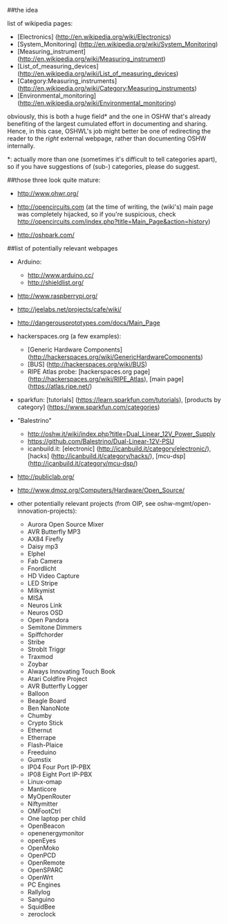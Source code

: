 ##the idea

list of wikipedia pages:

- [Electronics] (http://en.wikipedia.org/wiki/Electronics)
- [System_Monitoring] (http://en.wikipedia.org/wiki/System_Monitoring)
- [Measuring_instrument] (http://en.wikipedia.org/wiki/Measuring_instrument)
- [List_of_measuring_devices] (http://en.wikipedia.org/wiki/List_of_measuring_devices)
- [Category:Measuring_instruments] (http://en.wikipedia.org/wiki/Category:Measuring_instruments)
- [Environmental_monitoring] (http://en.wikipedia.org/wiki/Environmental_monitoring)

obviously, this is both a huge field* and the one in OSHW that's already benefiting of the largest cumulated effort in documenting and sharing. Hence, in this case, OSHWL's job might better be one of redirecting the reader to the *right* external webpage, rather than documenting OSHW internally.

*: actually more than one (sometimes it's difficult to tell categories apart), so if you have suggestions of (sub-) categories, please do suggest.


##those three look quite mature:

- http://www.ohwr.org/

- http://opencircuits.com (at the time of writing, the (wiki's) main page was completely hijacked, so if you're suspicious, check http://opencircuits.com/index.php?title=Main_Page&action=history)

- http://oshpark.com/


##list of potentially relevant webpages

- Arduino:

	- http://www.arduino.cc/
	- http://shieldlist.org/

- http://www.raspberrypi.org/
- http://jeelabs.net/projects/cafe/wiki/
- http://dangerousprototypes.com/docs/Main_Page
- hackerspaces.org (a few examples):

	- [Generic Hardware Components] (http://hackerspaces.org/wiki/GenericHardwareComponents)
	- [BUS] (http://hackerspaces.org/wiki/BUS)
	- RIPE Atlas probe: [hackerspaces.org page] (http://hackerspaces.org/wiki/RIPE_Atlas), [main page] (https://atlas.ripe.net/)

- sparkfun: [tutorials] (https://learn.sparkfun.com/tutorials), [products by category] (https://www.sparkfun.com/categories)
- "Balestrino"

	- http://oshw.it/wiki/index.php?title=Dual_Linear_12V_Power_Supply
	- https://github.com/Balestrino/Dual-Linear-12V-PSU
	- icanbuild.it: [electronic] (http://icanbuild.it/category/electronic/), [hacks] (http://icanbuild.it/category/hacks/), [mcu-dsp] (http://icanbuild.it/category/mcu-dsp/)

- http://publiclab.org/
- http://www.dmoz.org/Computers/Hardware/Open_Source/
- other potentially relevant projects (from OIP, see oshw-mgmt/open-innovation-projects):

	- Aurora Open Source Mixer
	- AVR Butterfly MP3
	- AX84 Firefly
	- Daisy mp3
	- Elphel
	- Fab Camera
	- Fnordlicht
	- HD Video Capture
	- LED Stripe
	- Milkymist
	- MISA
	- Neuros Link
	- Neuros OSD
	- Open Pandora
	- Semitone Dimmers
	- Spiffchorder
	- Stribe
	- StrobIt Triggr
	- Traxmod
	- Zoybar
	- Always Innovating Touch Book
	- Atari Coldfire Project
	- AVR Butterfly Logger
	- Balloon
	- Beagle Board
	- Ben NanoNote
	- Chumby
	- Crypto Stick
	- Ethernut
	- Etherrape
	- Flash-Plaice
	- Freeduino
	- Gumstix
	- IP04 Four Port IP-PBX
	- IP08 Eight Port IP-PBX
	- Linux-omap
	- Manticore
	- MyOpenRouter
	- Niftymitter
	- OMFootCtrl
	- One laptop per child
	- OpenBeacon
	- openenergymonitor
	- openEyes
	- OpenMoko
	- OpenPCD
	- OpenRemote
	- OpenSPARC
	- OpenWrt
	- PC Engines
	- Rallylog
	- Sanguino
	- SquidBee
	- zeroclock
